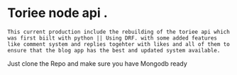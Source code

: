 # Toriee node api .

    This current production include the rebuilding of the toriee api which was first biilt with python || Using DRF. with some added features like comment system and replies togehter with likes and all of them to ensure that the blog app has the best and updated system available.

Just clone the Repo and make sure you have Mongodb ready
